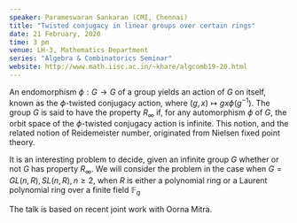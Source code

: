 ```yaml
---
speaker: Parameswaran Sankaran (CMI, Chennai)
title: "Twisted conjugacy in linear groups over certain rings"
date: 21 February, 2020
time: 3 pm
venue: LH-3, Mathematics Department
series: "Algebra & Combinatorics Seminar"
website: http://www.math.iisc.ac.in/~khare/algcomb19-20.html
---
```


An endomorphism $\phi: G\to G$ of a group yields an action of $G$ on
itself, known as the $\phi$-twisted conjugacy action, where $(g,x)\mapsto
gx\phi(g^{-1})$. The group $G$ is said to have the property $R_\infty$
if, for any automorphism $\phi$ of $G$, the orbit space of the
$\phi$-twisted conjugacy action is infinite. This notion, and the related
notion of Reidemeister number, originated from Nielsen fixed point
theory.

It is an interesting problem to decide, given an infinite group $G$
whether or not $G$ has property $R_\infty$.  We will consider the problem
in the case when $G=GL(n,R), SL(n,R), n\ge 2$, when $R$ is either a
polynomial ring or a Laurent polynomial ring over a finite field
$\mathbb{F}_q$

The talk is based on recent joint work with Oorna Mitra.
